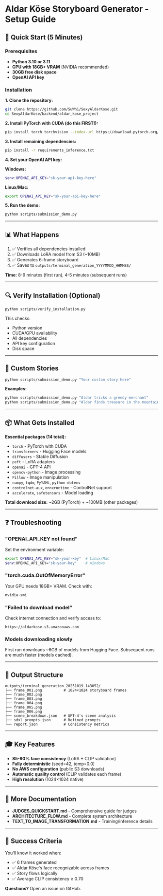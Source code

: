 # Aldar Köse Storyboard Generator - Setup Guide

## 🚀 Quick Start (5 Minutes)

### Prerequisites
- **Python 3.10 or 3.11**
- **GPU with 18GB+ VRAM** (NVIDIA recommended)
- **30GB free disk space**
- **OpenAI API key**

### Installation

**1. Clone the repository:**
```bash
git clone https://github.com/SuWh1/SexyAldarKose.git
cd SexyAldarKose/backend/aldar_kose_project
```

**2. Install PyTorch with CUDA (do this FIRST!):**
```bash
pip install torch torchvision --index-url https://download.pytorch.org/whl/cu121
```

**3. Install remaining dependencies:**
```bash
pip install -r requirements_inference.txt
```

**4. Set your OpenAI API key:**

**Windows:**
```powershell
$env:OPENAI_API_KEY="sk-your-api-key-here"
```

**Linux/Mac:**
```bash
export OPENAI_API_KEY="sk-your-api-key-here"
```

**5. Run the demo:**
```bash
python scripts/submission_demo.py
```

---

## 📊 What Happens

1. ✅ Verifies all dependencies installed
2. ✅ Downloads LoRA model from S3 (~10MB)
3. ✅ Generates 6-frame storyboard
4. ✅ Saves to `outputs/terminal_generation_YYYYMMDD_HHMMSS/`

**Time:** 8-9 minutes (first run), 4-5 minutes (subsequent runs)

---

## 🔍 Verify Installation (Optional)

```bash
python scripts/verify_installation.py
```

This checks:
- Python version
- CUDA/GPU availability
- All dependencies
- API key configuration
- Disk space

---

## 🎯 Custom Stories

```bash
python scripts/submission_demo.py "Your custom story here"
```

**Examples:**
```bash
python scripts/submission_demo.py "Aldar tricks a greedy merchant"
python scripts/submission_demo.py "Aldar finds treasure in the mountains"
```

---

## 📦 What Gets Installed

**Essential packages (14 total):**
- `torch` - PyTorch with CUDA
- `transformers` - Hugging Face models
- `diffusers` - Stable Diffusion
- `peft` - LoRA adapters
- `openai` - GPT-4 API
- `opencv-python` - Image processing
- `Pillow` - Image manipulation
- `numpy`, `tqdm`, `PyYAML`, `python-dotenv`
- `controlnet-aux`, `onnxruntime` - ControlNet support
- `accelerate`, `safetensors` - Model loading

**Total download size:** ~2GB (PyTorch) + ~100MB (other packages)

---

## ❓ Troubleshooting

### "OPENAI_API_KEY not found"
Set the environment variable:
```bash
export OPENAI_API_KEY="sk-your-key"  # Linux/Mac
$env:OPENAI_API_KEY="sk-your-key"    # Windows
```

### "torch.cuda.OutOfMemoryError"
Your GPU needs 18GB+ VRAM. Check with:
```bash
nvidia-smi
```

### "Failed to download model"
Check internet connection and verify access to:
```
https://aldarkose.s3.amazonaws.com
```

### Models downloading slowly
First run downloads ~6GB of models from Hugging Face.
Subsequent runs are much faster (models cached).

---

## 📁 Output Structure

```
outputs/terminal_generation_20251019_143052/
├── frame_001.png          # 1024×1024 storyboard frames
├── frame_002.png
├── frame_003.png
├── frame_004.png
├── frame_005.png
├── frame_006.png
├── scene_breakdown.json   # GPT-4's scene analysis
├── sdxl_prompts.json      # Refined prompts
└── report.json            # Consistency metrics
```

---

## 🎓 Key Features

- **85-90% face consistency** (LoRA + CLIP validation)
- **Fully deterministic** (seed=42, temp=0.0)
- **No AWS configuration** (public S3 downloads)
- **Automatic quality control** (CLIP validates each frame)
- **High resolution** (1024×1024 native)

---

## 📖 More Documentation

- **JUDGES_QUICKSTART.md** - Comprehensive guide for judges
- **ARCHITECTURE_FLOW.md** - Complete system architecture
- **TEXT_TO_IMAGE_TRANSFORMATION.md** - Training/inference details

---

## 🎉 Success Criteria

You'll know it worked when:
- ✅ 6 frames generated
- ✅ Aldar Köse's face recognizable across frames
- ✅ Story flows logically
- ✅ Average CLIP consistency ≥ 0.70

**Questions?** Open an issue on GitHub.
